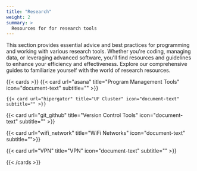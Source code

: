 ```yaml
---
title: "Research"
weight: 2
summary: >
  Resources for for research tools
---
```


This section provides essential advice and best practices for programming and working with various research tools. Whether you're coding, managing data, or leveraging advanced software, you'll find resources and guidelines to enhance your efficiency and effectiveness. Explore our comprehensive guides to familiarize yourself with the world of research resources.

{{< cards >}}
  {{< card url="asana" title="Program Management Tools" icon="document-text" subtitle="" >}}
  
    {{< card url="hipergator" title="UF Cluster" icon="document-text" subtitle="" >}}

  {{< card url="git_github" title="Version Control Tools" icon="document-text" subtitle="" >}}

  {{< card url="wifi_network" title="WiFi Networks" icon="document-text" 
      subtitle="">}}

  {{< card url="VPN" title="VPN" icon="document-text" 
      subtitle="" >}}
  


{{< /cards >}}
